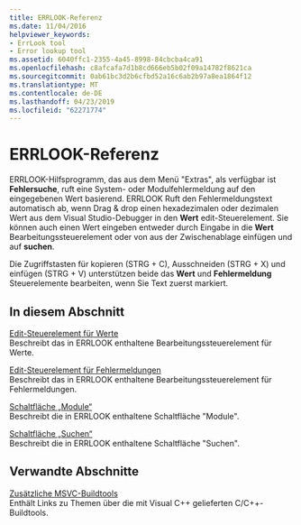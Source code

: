 ```yaml
---
title: ERRLOOK-Referenz
ms.date: 11/04/2016
helpviewer_keywords:
- ErrLook tool
- Error lookup tool
ms.assetid: 6040ffc1-2355-4a45-8998-84cbcba4ca91
ms.openlocfilehash: c8afcafa7d1b8cd666eb5b02f09a14782f8621ca
ms.sourcegitcommit: 0ab61bc3d2b6cfbd52a16c6ab2b97a8ea1864f12
ms.translationtype: MT
ms.contentlocale: de-DE
ms.lasthandoff: 04/23/2019
ms.locfileid: "62271774"
---
```

# <a name="errlook-reference"></a>ERRLOOK-Referenz

ERRLOOK-Hilfsprogramm, das aus dem Menü "Extras", als verfügbar ist **Fehlersuche**, ruft eine System- oder Modulfehlermeldung auf den eingegebenen Wert basierend. ERRLOOK Ruft den Fehlermeldungstext automatisch ab, wenn Drag & drop einen hexadezimalen oder dezimalen Wert aus dem Visual Studio-Debugger in den **Wert** edit-Steuerelement. Sie können auch einen Wert eingeben entweder durch Eingabe in die **Wert** Bearbeitungssteuerelement oder von aus der Zwischenablage einfügen und auf **suchen**.

Die Zugriffstasten für kopieren (STRG + C), Ausschneiden (STRG + X) und einfügen (STRG + V) unterstützen beide das **Wert** und **Fehlermeldung** Steuerelemente bearbeiten, wenn Sie Text zuerst markiert.

## <a name="in-this-section"></a>In diesem Abschnitt

[Edit-Steuerelement für Werte](value-edit-control.md)<br/>
Beschreibt das in ERRLOOK enthaltene Bearbeitungssteuerelement für Werte.

[Edit-Steuerelement für Fehlermeldungen](error-message-edit-control.md)<br/>
Beschreibt das in ERRLOOK enthaltene Bearbeitungssteuerelement für Fehlermeldungen.

[Schaltfläche „Module“](modules-button.md)<br/>
Beschreibt die in ERRLOOK enthaltene Schaltfläche "Module".

[Schaltfläche „Suchen“](look-up-button.md)<br/>
Beschreibt die in ERRLOOK enthaltene Schaltfläche "Suchen".

## <a name="related-sections"></a>Verwandte Abschnitte

[Zusätzliche MSVC-Buildtools](c-cpp-build-tools.md)<br/>
Enthält Links zu Themen über die mit Visual C++ gelieferten C/C++-Buildtools.